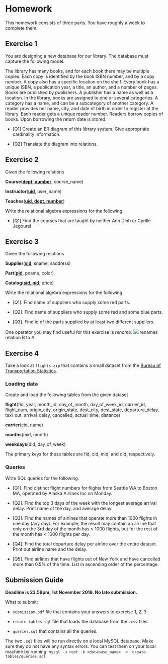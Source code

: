 # Homework 
This homework consists of three parts. You have roughly a week to complete them. 

## Exercise 1
You are designing a new database for our library. The database must capture the following model. 

The library has many books, and for each book there may be multiple copies. Each copy is identified by the
book ISBN number, and by a copy number. A copy also has a specific location on the shelf.  Every book has a
unique ISBN, a publication year, a title, an author, and a number of pages. Books are published by publishers.
A publisher has a name as well as a location.  In the library, books are assigned to one or several
categories. A category has a name, and can be a subcategory of another category. A reader provides
her name, city, and date of birth in order to register at the library. Each reader gets a unique reader
number. Readers borrow copies of books. Upon borrowing the return date is stored. 

* [Q1] Create an ER diagram of this library system. Give appropriate cardinality information.

* [Q2] Translate the diagram into relations.  

## Exercise 2
Given the following relations

**Course**(<ins>**dept, number**</ins>, course_name)

**Instructor**(<ins>**uid**</ins>, user_name)

**Teaches**(<ins>**uid, dept, number**</ins>)

Write the relational algebra expressions for the following.

* [Q1] Find the courses that are taught by neither Anh Dinh or Cyrille Jegourel 


## Exercise 3
Given the following relations

**Supplier**(<ins>**sid**</ins>, sname, saddress)

**Part**(<ins>**pid**</ins>, pname, color)

**Catalog**(<ins>**sid, pid**</ins>, price)

Write the relational algebra expressions for the following.

* [Q1]. Find name of suppliers who supply some red parts. 

* [Q2]. Find name of suppliers who supply some red and some blue parts. 

* [Q3]. Find id of the parts supplied by at least two different suppliers. 

One operator you may find useful for this exercise is *rename*. <img
src="http://latex.codecogs.com/png.latex?\rho(A, B)"/> renames relation B to A. 

## Exercise 4
Take a look at `flights.zip` that contains a small dataset from the [Bureau of Transportation
Statistics](http://www.transtats.bts.gov/DL_SelectFields.asp?Table_ID=236&DB_Short_Name=On-Time). 

### Loading data
Create and load the following tables from the given dataset

**flight**(fid, year, month_id, day_of_month, day_of_week_id, carrier_id, flight_num, origin_city, origin_state, dest_city, dest_state, departure_delay, taxi_out, arrival_delay, cancelled, actual_time, distance)

**carrier**(cid, name)

**months**(mid, month)

**weekdays**(did, day_of_week)

The primary keys for these tables are fid, cid, mid, and did, respectively. 

### Queries
Write SQL queries for the following.

* [Q1]. Find distinct flight numbers for flights from Seattle WA to Boston MA, operated by Alaska Airlines Inc on Monday.

* [Q2]. Find the top 3 days of the week with the longest average arrival delay. Print name of the day, and average delay.

* [Q3]. Find the names of airlines that operate more than 1000 flights in one day (any day). For example, the result may contain an airline that only on the 3rd day of the month has > 1000 flights, but for the rest of the month has < 1000 flights per day. 

* [Q4]. Find the total departure delay per airline over the entire dataset. Print out airline name and the delay. 

* [Q5]. Find airlines that have flights out of New York and have cancelled more than 0.5% of the time. List in ascending order of the percentage. 
## Submission Guide
**Deadline is 23.59pm, 1st November 2019. No late submission.** 

What to submit:
* `submission.pdf` file that contains your answers to exercise 1, 2, 3.

* `create-tables.sql` file that loads the database from the `.csv` files.

* `queries.sql` that contains all the queries.

The two `.sql` files will be run directly on a local MySQL database. Make sure they do not have any syntax
errors. You can test them on your local machine by running: `mysql -u root -b <database_name>  <  create-tables/queries.sql`
